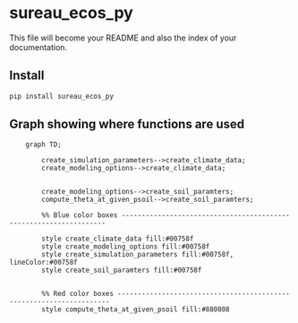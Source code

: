 # sureau_ecos_py

<!-- WARNING: THIS FILE WAS AUTOGENERATED! DO NOT EDIT! -->

This file will become your README and also the index of your
documentation.

## Install

``` sh
pip install sureau_ecos_py
```

## Graph showing where functions are used

```mermaid
    graph TD;

        create_simulation_parameters-->create_climate_data;
        create_modeling_options-->create_climate_data;


        create_modeling_options-->create_soil_paramters;
        compute_theta_at_given_psoil-->create_soil_paramters;

        %% Blue color boxes ------------------------------------------------------------------

        style create_climate_data fill:#00758f
        style create_modeling_options fill:#00758f
        style create_simulation_parameters fill:#00758f, lineColor:#00758f
        style create_soil_paramters fill:#00758f


        %% Red color boxes --------------------------------------------------------------------
        style compute_theta_at_given_psoil fill:#880808

```
